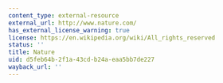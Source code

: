 ```yaml
---
content_type: external-resource
external_url: http://www.nature.com/
has_external_license_warning: true
license: https://en.wikipedia.org/wiki/All_rights_reserved
status: ''
title: Nature
uid: d5feb64b-2f1a-43cd-b24a-eaa5bb7de227
wayback_url: ''
---
```

